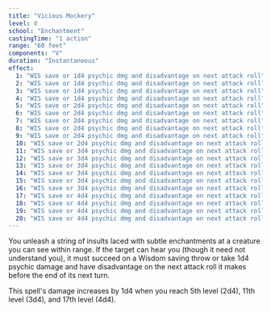```yaml
---
title: "Vicious Mockery"
level: 0
school: "Enchantment"
castingTime: "1 action"
range: "60 feet"
components: "V"
duration: "Instantaneous"
effect:
  1: "WIS save or 1d4 psychic dmg and disadvantage on next attack roll"
  2: "WIS save or 1d4 psychic dmg and disadvantage on next attack roll"
  3: "WIS save or 1d4 psychic dmg and disadvantage on next attack roll"
  4: "WIS save or 1d4 psychic dmg and disadvantage on next attack roll"
  5: "WIS save or 2d4 psychic dmg and disadvantage on next attack roll"
  6: "WIS save or 2d4 psychic dmg and disadvantage on next attack roll"
  7: "WIS save or 2d4 psychic dmg and disadvantage on next attack roll"
  8: "WIS save or 2d4 psychic dmg and disadvantage on next attack roll"
  9: "WIS save or 2d4 psychic dmg and disadvantage on next attack roll"
  10: "WIS save or 2d4 psychic dmg and disadvantage on next attack roll"
  11: "WIS save or 3d4 psychic dmg and disadvantage on next attack roll"
  12: "WIS save or 3d4 psychic dmg and disadvantage on next attack roll"
  13: "WIS save or 3d4 psychic dmg and disadvantage on next attack roll"
  14: "WIS save or 3d4 psychic dmg and disadvantage on next attack roll"
  15: "WIS save or 3d4 psychic dmg and disadvantage on next attack roll"
  16: "WIS save or 3d4 psychic dmg and disadvantage on next attack roll"
  17: "WIS save or 4d4 psychic dmg and disadvantage on next attack roll"
  18: "WIS save or 4d4 psychic dmg and disadvantage on next attack roll"
  19: "WIS save or 4d4 psychic dmg and disadvantage on next attack roll"
  20: "WIS save or 4d4 psychic dmg and disadvantage on next attack roll"
---
```


You unleash a string of insults laced with subtle enchantments at a creature you can see within range. If the target can hear you (though it need not understand you), it must succeed on a Wisdom saving throw or take 1d4 psychic damage and have disadvantage on the next attack roll it makes before the end of its next turn.

This spell's damage increases by 1d4 when you reach 5th level (2d4), 11th level (3d4), and 17th level (4d4).
